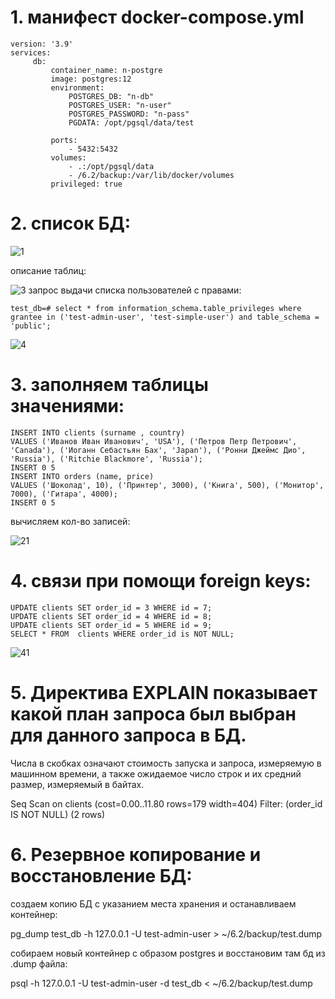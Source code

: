 # 1. манифест docker-compose.yml
```
version: '3.9'
services:
     db:
         container_name: n-postgre
         image: postgres:12
         environment:
             POSTGRES_DB: "n-db"
             POSTGRES_USER: "n-user"
             POSTGRES_PASSWORD: "n-pass"
             PGDATA: /opt/pgsql/data/test
             
         ports:
             - 5432:5432
         volumes:
             - .:/opt/pgsql/data
             - /6.2/backup:/var/lib/docker/volumes
         privileged: true
```
# 2. список БД:
 
![1](https://user-images.githubusercontent.com/95703090/172207140-227721ab-e724-45ad-ae85-9de8c8f2b921.JPG)

описание таблиц:

![3](https://user-images.githubusercontent.com/95703090/172207270-d504b125-3a69-4cd5-9bf8-7d467832ea63.JPG)
запрос выдачи списка пользователей с правами:
```
test_db=# select * from information_schema.table_privileges where grantee in ('test-admin-user', 'test-simple-user') and table_schema = 'public';
```
![4](https://user-images.githubusercontent.com/95703090/172207413-c33f1869-523a-46d9-86f8-ce92bb54b028.JPG)
# 3. заполняем таблицы значениями:
```
INSERT INTO clients (surname , country)
VALUES ('Иванов Иван Иванович', 'USA'), ('Петров Петр Петрович', 'Canada'), ('Иоганн Себастьян Бах', 'Japan'), ('Ронни Джеймс Дио', 'Russia'), ('Ritchie Blackmore', 'Russia');
INSERT 0 5
INSERT INTO orders (name, price)
VALUES ('Шоколад', 10), ('Принтер', 3000), ('Книга', 500), ('Монитор', 7000), ('Гитара', 4000);
INSERT 0 5
```
вычисляем кол-во записей:

![21](https://user-images.githubusercontent.com/95703090/172208320-d8a6226a-069d-4c31-8dca-d5592b509055.JPG)

# 4. связи при помощи foreign keys:
```
UPDATE clients SET order_id = 3 WHERE id = 7;
UPDATE clients SET order_id = 4 WHERE id = 8;
UPDATE clients SET order_id = 5 WHERE id = 9;
SELECT * FROM  clients WHERE order_id is NOT NULL;
```
![41](https://user-images.githubusercontent.com/95703090/172208555-a30e5f35-fbc2-4ff3-9121-9dfd0a5de157.JPG)

# 5.  Директива EXPLAIN показывает какой план запроса  был выбран для данного запроса в БД.
Числа в скобках означают стоимость запуска и запроса, измеряемую в машинном времени, а также ожидаемое число строк и их средний размер, измеряемый в байтах.

 Seq Scan on clients  (cost=0.00..11.80 rows=179 width=404)
   Filter: (order_id IS NOT NULL)
(2 rows)

# 6. Резервное копирование и восстановление БД:

создаем копию БД с указанием места хранения и останавливаем контейнер:

pg_dump test_db -h 127.0.0.1 -U test-admin-user > ~/6.2/backup/test.dump

собираем новый контейнер  с образом postgres и восстановим там бд из .dump файла:

psql -h 127.0.0.1 -U test-admin-user -d test_db < ~/6.2/backup/test.dump

